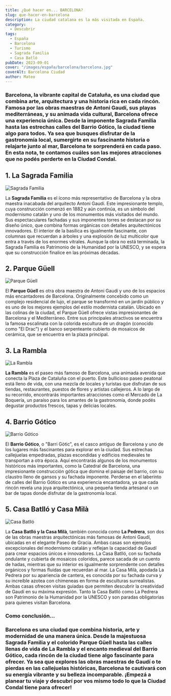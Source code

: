 ```yaml
---
title: ¿Qué hacer en... BARCELONA?
slug: que-hacer-en-barcelona
description: La ciudad catalana es la más visitada en España.
category:
  - Descubrir
tags:
  - España
  - Barcelona
  - Turismo
  - Sagrada Familia
  - Casa Batló
pubDate: 2023-09-01
cover: "/images/españa/barcelona/barcelona.jpg"
coverAlt: Barcelona Ciudad
author: Mateo 
---
```


### **Barcelona**, la vibrante capital de Cataluña, es una ciudad que combina arte, arquitectura y una historia rica en cada rincón. Famosa por las obras maestras de Antoni Gaudí, sus playas mediterráneas, y su animada vida cultural, Barcelona ofrece una experiencia única. Desde la imponente Sagrada Familia hasta las estrechas calles del Barrio Gótico, la ciudad tiene algo para todos. Ya sea que busques disfrutar de la gastronomía local, sumergirte en su fascinante historia o relajarte junto al mar, Barcelona te sorprenderá en cada paso. En esta nota, te contamos cuáles son las mejores atracciones que no podés perderte en la Ciudad Condal.

## 1. La Sagrada Familia 
<img src="/images/españa/barcelona/sagrada-familia2.jpg" alt="Sagrada Familia">

La **Sagrada Familia** es el ícono más representativo de Barcelona y la obra maestra inacabada del arquitecto Antoni Gaudí. Este impresionante templo, cuya construcción comenzó en 1882 y aún continúa, es un símbolo del modernismo catalán y uno de los monumentos más visitados del mundo. Sus espectaculares fachadas y sus imponentes torres se destacan por su diseño único, que combina formas orgánicas con detalles arquitectónicos innovadores. El interior de la basílica es igualmente fascinante, con columnas que recuerdan a árboles y una explosión de luz multicolor que entra a través de los enormes vitrales. Aunque la obra no está terminada, la Sagrada Familia es Patrimonio de la Humanidad por la UNESCO, y se espera que su construcción finalice en las próximas décadas.

## 2. Parque Güell 
<img src="/images/españa/barcelona/Güell-BCN.jpg" alt="Parque Güell">

El **Parque Güell** es otra obra maestra de Antoni Gaudí y uno de los espacios más encantadores de Barcelona. Originalmente concebido como un complejo residencial de lujo, el parque se transformó en un jardín público y es uno de los mejores ejemplos del estilo modernista catalán. Ubicado en las colinas de la ciudad, el Parque Güell ofrece vistas impresionantes de Barcelona y el Mediterráneo. Entre sus principales atractivos se encuentra la famosa escalinata con la colorida escultura de un dragón (conocido como "El Drac") y el banco serpenteante cubierto de mosaicos de cerámica, que se encuentra en la plaza principal. 

## 3. La Rambla 
<img src="/images/españa/barcelona/la-rambla.avif" alt="La Rambla ">

**La Rambla** es el paseo más famoso de Barcelona, una animada avenida que conecta la Plaza de Cataluña con el puerto. Este bullicioso paseo peatonal está lleno de vida, con una mezcla de locales y turistas que disfrutan de sus tiendas, restaurantes, puestos de flores y artistas callejeros. A lo largo de su recorrido, encontrarás importantes atracciones como el Mercado de La Boquería, un paraíso para los amantes de la gastronomía, donde podés degustar productos frescos, tapas y delicias locales.

## 4. Barrio Gótico 
<img src="/images/españa/barcelona/barrio-gotico.webp" alt="Barrio Gótico">

El **Barrio Gótico**, o "Barri Gòtic", es el casco antiguo de Barcelona y uno de los lugares más fascinantes para explorar en la ciudad. Sus estrechas callejuelas empedradas, plazas escondidas y edificios medievales te transportan a otra época. Aquí encontrarás algunos de los monumentos históricos más importantes, como la Catedral de Barcelona, una impresionante construcción gótica que domina el paisaje del barrio, con su claustro lleno de gansos y su fachada imponente. Perderse en el laberinto de calles del Barrio Gótico es una experiencia encantadora, ya que cada rincón revela una joya arquitectónica, una pequeña tienda artesanal o un bar de tapas donde disfrutar de la gastronomía local.

## 5. Casa Batlló y Casa Milà 
<img src="/images/españa/barcelona/casa-batlo.jpeg" alt="Casa Batlló ">

La **Casa Batlló y la Casa Milà**, también conocida como **La Pedrera**, son dos de las obras maestras arquitectónicas más famosas de Antoni Gaudí, ubicadas en el elegante Paseo de Gracia. Ambas casas son ejemplos excepcionales del modernismo catalán y reflejan la capacidad de Gaudí para crear espacios únicos e innovadores. La Casa Batlló, con su fachada ondulante y cubierta de mosaicos coloridos, parece sacada de un cuento de hadas, mientras que su interior es igualmente sorprendente con detalles orgánicos y formas fluidas que recuerdan al mar. La Casa Milà, apodada La Pedrera por su apariencia de cantera, es conocida por su fachada curva y su increíble azotea con chimeneas en forma de esculturas surrealistas. Ambas casas ofrecen visitas guiadas que permiten descubrir la creatividad de Gaudí en su máxima expresión. Tanto la Casa Batlló como La Pedrera son Patrimonio de la Humanidad por la UNESCO y son paradas obligatorias para quienes visitan Barcelona.

### Como conclusión... 

### **Barcelona** es una ciudad que combina historia, arte y modernidad de una manera única. Desde la majestuosa Sagrada Familia y el colorido Parque Güell hasta las calles llenas de vida de La Rambla y el encanto medieval del Barrio Gótico, cada rincón de la ciudad tiene algo fascinante para ofrecer. Ya sea que explores las obras maestras de Gaudí o te pierdas en las callejuelas históricas, Barcelona te cautivará con su energía vibrante y su belleza incomparable. ¡Empezá a planear tu viaje y descubrí por vos mismo todo lo que la Ciudad Condal tiene para ofrecer!
